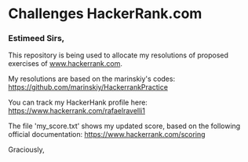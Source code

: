 # Challenges HackerRank.com

### Estimeed Sirs,

This repository is being used to allocate my resolutions of proposed exercises of www.hackerrank.com.

My resolutions are based on the marinskiy's codes:
https://github.com/marinskiy/HackerrankPractice

You can track my HackerHank profile here:
https://www.hackerrank.com/rafaelravelli1

The file 'my_score.txt' shows my updated score, based on the following official documentation:
https://www.hackerrank.com/scoring

Graciously,
